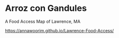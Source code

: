 # Arroz con Gandules

A Food Access Map of Lawrence, MA

https://annawoorim.github.io/Lawrence-Food-Access/
